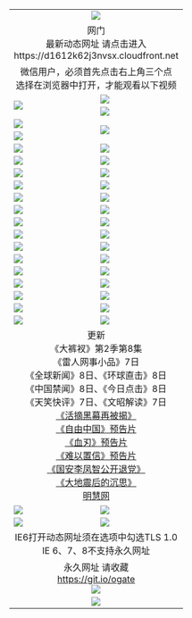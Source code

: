 ﻿<table>
  <tr></tr>
  <tr><td colspan=2 align=center><img src="https://cloud.githubusercontent.com/assets/11880933/13434984/f430fae2-e012-11e5-814f-c2df1e82b247.jpg" /></td></tr>
  <tr><td colspan=2 align=center>网门<br>最新动态网址 请点击进入
<br>https://d1612k62j3nvsx.cloudfront.net
    </td>
  </tr>
  <tr>
    <td colspan=2 align=center>微信用户，必须首先点击右上角三个点<br>选择在浏览器中打开，才能观看以下视频</td>
  </tr>
  <tr>
    <td rowspan=2><a href="https://d1612k62j3nvsx.cloudfront.net/ogUP.aspx?name=11DKC.mp4&count=T:2,2:8,1:16&from=github" target="_blank"><img src="https://d1612k62j3nvsx.cloudfront.net/Up/11DKC1.jpg" /></a></td> 
    <td><div><a href="https://d1612k62j3nvsx.cloudfront.net/ogUP.aspx?name=LRWS.mp4&count=7B:9,6B:44,5A:10,5B:35,4A:14,4B:19,3A:10,3B:26,2A:16,2B:21,1A:23,1B:29&current=7B:9" target="_blank"><img src="https://d1612k62j3nvsx.cloudfront.net/Up/LRWS.jpg" /></a></td>
   </tr>
  <tr>
    <td><a href="https://d1612k62j3nvsx.cloudfront.net/ogNiceVedio.aspx" target="_blank"><img src="https://d1612k62j3nvsx.cloudfront.net/Up/TGKDY.jpg" /></a></td>
  </tr>
  <tr>
    <td><a href="https://d1612k62j3nvsx.cloudfront.net/ogUP.aspx?name=JQR.mp4&count=2" target="_blank"><img src="https://d1612k62j3nvsx.cloudfront.net/Up/JQR.jpg" /></a></td>   
    <td rowspan=2><a href="https://d1612k62j3nvsx.cloudfront.net/ogUP.aspx?name=JP.mp4&count=9" target="_blank"><img src="https://d1612k62j3nvsx.cloudfront.net/Up/JP.jpg" /></td>
  </tr>
  <tr>
    <td><a href="https://d1612k62j3nvsx.cloudfront.net/ogUP.aspx?name=WH.mp4" target="_blank"><img src="https://d1612k62j3nvsx.cloudfront.net/Up/WH.jpg" /></a></td>
  </tr>
  <tr>
    <td><a href="https://d1612k62j3nvsx.cloudfront.net/ogUP.aspx?name=SSZJ.mp4&count=SP:6,480P:9" target="_blank"><img src="https://d1612k62j3nvsx.cloudfront.net/Up/SSZJ.jpg" /></a></td>
    <td><a href="https://d1612k62j3nvsx.cloudfront.net/ogUP.aspx?name=ZY.mp4&count=2015:16" target="_blank"><img src="https://d1612k62j3nvsx.cloudfront.net/Up/ZY.jpg" /></a</td>
  </tr>
  <tr>
    <td><a href="https://d1612k62j3nvsx.cloudfront.net/ogUP.aspx?name=XTFY.mp4&count=B:2,A:24" target="_blank"><img src="https://d1612k62j3nvsx.cloudfront.net/Up/XTFY.jpg" /></a></td>
    <td><a href="https://d1612k62j3nvsx.cloudfront.net/ogUP.aspx?name=1XQK.mp4&count=13" target="_blank"><img src="https://d1612k62j3nvsx.cloudfront.net/Up/1XQK.jpg" /></a</td>
  </tr>
  <tr>
    <td><a href="https://d1612k62j3nvsx.cloudfront.net/ogUP.aspx?name=1LYF.mp4&count=2" target="_blank"><img src="https://d1612k62j3nvsx.cloudfront.net/Up/1LYF0.jpg" /></a></td>
    <td><a href="https://d1612k62j3nvsx.cloudfront.net/ogUP.aspx?name=1ZGC.mp4&count=6" target="_blank"><img src="https://d1612k62j3nvsx.cloudfront.net/Up/1ZGC0.jpg" /></a></td>
  </tr>
  <tr>
    <td><a href="https://d1612k62j3nvsx.cloudfront.net/ogUP.aspx?name=1ZKM.mp4&count=3&current=3" target="_blank"><img src="https://d1612k62j3nvsx.cloudfront.net/Up/1ZKM0.jpg" /></a></td>  
    <td><a href="https://d1612k62j3nvsx.cloudfront.net/ogUP.aspx?name=1WWY.mp4&count=6&current=6" target="_blank"><img src="https://d1612k62j3nvsx.cloudfront.net/Up/1WWY0.jpg" /></a></td>
  </tr>
  <tr>
    <td><a href="https://d1612k62j3nvsx.cloudfront.net/ogUP.aspx?name=10JGY.mp4&count=3" target="_blank"><img src="https://d1612k62j3nvsx.cloudfront.net/Up/10JGY0.jpg" /></a></td>
    <td><a href="https://d1612k62j3nvsx.cloudfront.net/ogUP.aspx?name=10CYS.mp4&count=2" target="_blank"><img src="https://d1612k62j3nvsx.cloudfront.net/Up/10CYS0.jpg" /></a></td>
  </tr>
  <tr>
    <td><a href="https://d1612k62j3nvsx.cloudfront.net/ogUP.aspx?name=4SQQ.mp4&count=201603:6,201602:20,201601:21&current=201603:6" target="_blank"><img src="https://d1612k62j3nvsx.cloudfront.net/Up/4SQQ0.jpg"/></a></td>
    <td><a href="https://d1612k62j3nvsx.cloudfront.net/ogUP.aspx?name=4SHQ.mp4&count=201603:8,201602:27,201601:28&current=201603:8" target="_blank"><img src="https://d1612k62j3nvsx.cloudfront.net/Up/4SHQ0.jpg"/></a></td>
  </tr>
  <tr>
    <td><a href="https://d1612k62j3nvsx.cloudfront.net/ogUP.aspx?name=4SZG.mp4&count=201603:7,201602:21,201601:23&current=201603:7" target="_blank"><img src="https://d1612k62j3nvsx.cloudfront.net/Up/4SZG0.jpg"/></a></td>
    <td><a href="https://d1612k62j3nvsx.cloudfront.net/ogUP.aspx?name=4SDJ.mp4&count=201603A:7,201603B:4,201602A:24,201602B:7,201601A:48,201601B:6&current=201603A:7" target="_blank"><img src="https://d1612k62j3nvsx.cloudfront.net/Up/4SDJ0.jpg"/></a></td>
  </tr>
  <tr>
    <td><a href="https://d1612k62j3nvsx.cloudfront.net/ogUP.aspx?name=4SGX.mp4&count=201603:1&current=201603:1" target="_blank"><img src="https://d1612k62j3nvsx.cloudfront.net/Up/4SGX0.jpg"/></a></td>
    <td><a href="https://d1612k62j3nvsx.cloudfront.net/ogUP.aspx?name=4SHD.mp4&count=201603:3&current=201603:1" target="_blank"><img src="https://d1612k62j3nvsx.cloudfront.net/Up/4SHD0.jpg"/></a></td>
  </tr>
  <tr>
    <td><a href="https://d1612k62j3nvsx.cloudfront.net/ogUP.aspx?name=4CTX.mp4&count=201603:2,201602:3,201601:4&current=201603:2" target="_blank"><img src="https://d1612k62j3nvsx.cloudfront.net/Up/4CTX0.jpg"/></a></td>
    <td><a href="https://d1612k62j3nvsx.cloudfront.net/ogUP.aspx?name=4CWZ.mp4&count=201603:1,201602:4,201601:4&current=201603:1" target="_blank"><img src="https://d1612k62j3nvsx.cloudfront.net/Up/4CWZ0.jpg"/></a></td>
  </tr>
  <tr>
    <td><a href="https://d1612k62j3nvsx.cloudfront.net/onUP.aspx?name=https://d2t6x1lwzcff38.cloudfront.net/" target="_blank"><img src="https://d1612k62j3nvsx.cloudfront.net/Up/0DTW.jpg"/></a></td>
    <td><a href="https://d1612k62j3nvsx.cloudfront.net/onUP.aspx?name=https://d240ns8up8earz.cloudfront.net/acenter/" target="_blank"><img src="https://d1612k62j3nvsx.cloudfront.net/Up/0TDW.jpg" /></a></td>
  </tr>
  <tr>
    <td><a href="https://d1612k62j3nvsx.cloudfront.net/onUP.aspx?name=https://d4508d6vomz2p.cloudfront.net/gb/nsc413.htm" target="_blank"><img src="https://d1612k62j3nvsx.cloudfront.net/Up/0DJY.jpg" /></a></td>
    <td><a href="https://d1612k62j3nvsx.cloudfront.net/onUP.aspx?name=https://d3bxwq7vzudb5l.cloudfront.net/xtr/gb/prog204.html" target="_blank"><img src="https://d1612k62j3nvsx.cloudfront.net/Up/0XTR.jpg" /></a></td>
  </tr>
  <tr>
    <td><a href="https://d1612k62j3nvsx.cloudfront.net/onUP.aspx?name=https://d3aj00iefsmfgc.cloudfront.net/" target="_blank"><img src="https://d1612k62j3nvsx.cloudfront.net/Up/0MHW.jpg" /></a></td>
    <td><a href="https://d1612k62j3nvsx.cloudfront.net/onUP.aspx?name=https://d1lcj91uv80klr.cloudfront.net/" target="_blank"><img src="https://d1612k62j3nvsx.cloudfront.net/Up/0ZJW.jpg" /></a></td>
  </tr>
  <tr>
    <td><a href="https://d1612k62j3nvsx.cloudfront.net/ogUP.aspx?name=0FG.zip" target="_blank"><img src="https://d1612k62j3nvsx.cloudfront.net/Up/0FG.jpg" /></a></td>
    <td><a href="https://d1612k62j3nvsx.cloudfront.net/ogUP.aspx?name=0FGA.apk" target="_blank"><img src="https://d1612k62j3nvsx.cloudfront.net/Up/0FGA.jpg" /></a></td>
  </tr>
  <tr>
    <td><a href="https://d1612k62j3nvsx.cloudfront.net/ogUP.aspx?name=0U.zip" target="_blank"><img src="https://d1612k62j3nvsx.cloudfront.net/Up/0U.jpg" /></a></td>
    <td><a href="https://d1612k62j3nvsx.cloudfront.net/ogUP.aspx?name=0UA.apk" target="_blank"><img src="https://d1612k62j3nvsx.cloudfront.net/Up/0UA.jpg" /></a></td>
  </tr>
  <tr>
    <td><a href="https://d1612k62j3nvsx.cloudfront.net/ogUP.aspx?name=0iPPOTV.zip" target="_blank"><img src="https://d1612k62j3nvsx.cloudfront.net/Up/0iPPOTV.jpg" /></a></td>
    <td><a href="https://d1612k62j3nvsx.cloudfront.net/ogUP.aspx?name=0iNTD.apk" target="_blank"><img src="https://d1612k62j3nvsx.cloudfront.net/Up/0iNTD.jpg" /></a></td>
  </tr>
  <tr>
    <td colspan=2 align=center>更新<br>
      《大裤衩》第2季第8集<br>
      《雷人网事小品》7日<br>
      《全球新闻》8日、《环球直击》8日<br>
      《中国禁闻》8日、《今日点击》8日<br>
      《天笑快评》7日、《文昭解读》7日<br>
      <a href="https://d1612k62j3nvsx.cloudfront.net/ogUP.aspx?name=SSZJ480P9.mp4" target="_blank">《活摘黑幕再被揭》</a><br>
      <a href="https://d1612k62j3nvsx.cloudfront.net/ogUP.aspx?name=11ZYZG0.mp4" target="_blank">《自由中国》预告片</a><br>
      <a href="https://d1612k62j3nvsx.cloudfront.net/ogUP.aspx?name=11XR.mp4" target="_blank">《血刃》预告片</a><br>
      <a href="https://d1612k62j3nvsx.cloudfront.net/ogUP.aspx?name=11NYZX.mp4&count=2" target="_blank">《难以置信》预告片</a><br>
      <a href="https://d1612k62j3nvsx.cloudfront.net/ogUP.aspx?name=4LFZ.mp4" target="_blank">《国安李凤智公开退党》</a><br>
      <a href="https://d1612k62j3nvsx.cloudfront.net/ogUP.aspx?name=4DDZHDCS.mp4" target="_blank">《大地震后的沉思》</a><br>
      <a href="https://d1612k62j3nvsx.cloudfront.net/onUP.aspx?name=https://www.minghui.org/" target="_blank">明慧网</a></td>
    </td>
  </tr>
  <tr>
    <td><a href="https://d1612k62j3nvsx.cloudfront.net/ogNice.aspx" target="_blank"><img src="https://d1612k62j3nvsx.cloudfront.net/Up/0WCYY.jpg" /></a></td>
    <td><a href="https://d1612k62j3nvsx.cloudfront.net/onCO.aspx?ob=600%E4%BA%8B%E7%89%A9&op=%E5%A2%9E%E5%88%A0%E6%94%B9&args=WH1~%23%E7%B1%BB%E5%9E%8B6%E6%96%B0%E9%97%BB%7c%23%E7%B1%BB%E5%9E%8B6%E8%AF%84%E8%AE%BA&mode=" target="_blank"><img src="https://d1612k62j3nvsx.cloudfront.net/Up/0WZTT.jpg" /></a></td> 
  </tr>
  <tr>
    <td><a href="https://d1612k62j3nvsx.cloudfront.net/ogDY.aspx" target="_blank"><img src="https://d1612k62j3nvsx.cloudfront.net/Up/0FK.jpg" /></a></td>
    <td><a href="https://d1612k62j3nvsx.cloudfront.net/ogST.aspx" target="_blank"><img src="https://d1612k62j3nvsx.cloudfront.net/Up/0ST.jpg" /></a></td> 
  </tr>
  <tr>
    <td colspan=2 align=center>IE6打开动态网址须在选项中勾选TLS 1.0<br/>IE 6、7、8不支持永久网址<br/>
      <!--微信可扫描以下临时二维码<br/>https://bit.ly/1mBQHW8<br/><a href="https://d1612k62j3nvsx.cloudfront.net/Up/0WMGDL3.png" target="_blank"><img src="https://d1612k62j3nvsx.cloudfront.net/Up/0WMGD3.png"/></a><br-->
  </tr>
  <tr>
    <td colspan=2 align=center>永久网址 请收藏<br/><a href="https://git.io/ogate" target="_blank">https://git.io/ogate</a><br/><a href="https://d1612k62j3nvsx.cloudfront.net/Up/0WMGDL2.png" target="_blank"><img src="https://d1612k62j3nvsx.cloudfront.net/Up/0WMGD2.png"/></a></td>
  </tr>
  <tr>
    <td colspan=2 align=center><a href="https://d1612k62j3nvsx.cloudfront.net/ogUP.aspx?name=0oGate.apk" target="_blank"><img src="https://d1612k62j3nvsx.cloudfront.net/Up/0WMAZ.jpg" /></a></td>
  </tr>
  <!--tr>
    <td colspan=2 align=center>可能失效的动态网址
    </td>
  </tr-->
</table>
